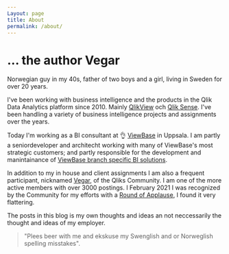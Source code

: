 ```yaml
---
Layout: page
title: About
permalink: /about/
---
```

# ... the author Vegar 
Norwegian guy in my 40s, father of two boys and a girl, living in Sweden for over 20 years.   

I've been working with business intelligence and the products in the Qlik Data Analytics platform since 2010. Mainly [QlikView](https://www.qlik.com/us/products/qlikview) och [Qlik Sense](https://www.qlik.com/us/products/qlik-sense). I've been handling a variety of business intelligence projects and assignments over the years.

Today I'm working as a BI consultant at :ok_hand: [ViewBase](http://viewbase.se) in Uppsala. I am partly  a seniordeveloper and architecht working with many of ViewBase's most strategic customers; and partly responsible for the development and manintainance of [ViewBase branch specific BI solutions](https://viewbase.se/losning/). 

In addition to my in house and client assignments I am also a frequent participant, nicknamed [Vegar](https://community.qlik.com/t5/user/viewprofilepage/user-id/25001), of the Qliks Community. I am one of the more active members with over 3000 postings. I February 2021 I was recognized by the Community for my efforts with a [Round of Applause](https://community.qlik.com/t5/Community-Corner/Round-of-Applause-February-2021/m-p/1781014/highlight/true#M12238),  I found it very flattering. 

The posts in this blog is my own thoughts and ideas an not neccessarily the thought and ideas of my employer. 

> "Plees beer with me and ekskuse my Swenglish and or Norweglish spelling misstakes".